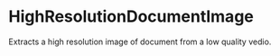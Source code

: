 # HighResolutionDocumentImage
 Extracts a high resolution image of document from a low quality vedio.
